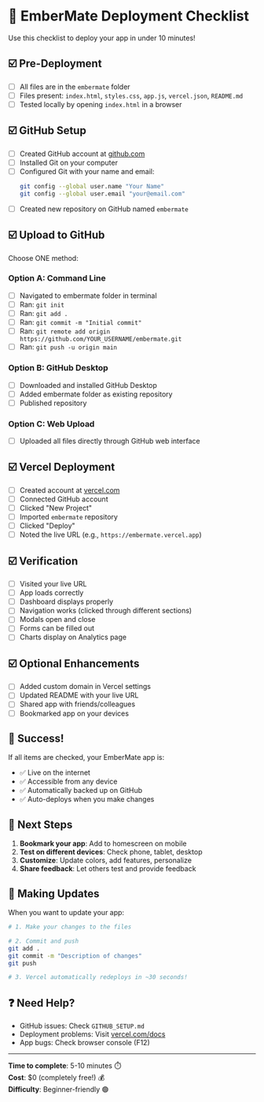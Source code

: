 # 🚀 EmberMate Deployment Checklist

Use this checklist to deploy your app in under 10 minutes!

## ☑️ Pre-Deployment

- [ ] All files are in the `embermate` folder
- [ ] Files present: `index.html`, `styles.css`, `app.js`, `vercel.json`, `README.md`
- [ ] Tested locally by opening `index.html` in a browser

## ☑️ GitHub Setup

- [ ] Created GitHub account at [github.com](https://github.com)
- [ ] Installed Git on your computer
- [ ] Configured Git with your name and email:
  ```bash
  git config --global user.name "Your Name"
  git config --global user.email "your@email.com"
  ```
- [ ] Created new repository on GitHub named `embermate`

## ☑️ Upload to GitHub

Choose ONE method:

### Option A: Command Line
- [ ] Navigated to embermate folder in terminal
- [ ] Ran: `git init`
- [ ] Ran: `git add .`
- [ ] Ran: `git commit -m "Initial commit"`
- [ ] Ran: `git remote add origin https://github.com/YOUR_USERNAME/embermate.git`
- [ ] Ran: `git push -u origin main`

### Option B: GitHub Desktop
- [ ] Downloaded and installed GitHub Desktop
- [ ] Added embermate folder as existing repository
- [ ] Published repository

### Option C: Web Upload
- [ ] Uploaded all files directly through GitHub web interface

## ☑️ Vercel Deployment

- [ ] Created account at [vercel.com](https://vercel.com)
- [ ] Connected GitHub account
- [ ] Clicked "New Project"
- [ ] Imported `embermate` repository
- [ ] Clicked "Deploy"
- [ ] Noted the live URL (e.g., `https://embermate.vercel.app`)

## ☑️ Verification

- [ ] Visited your live URL
- [ ] App loads correctly
- [ ] Dashboard displays properly
- [ ] Navigation works (clicked through different sections)
- [ ] Modals open and close
- [ ] Forms can be filled out
- [ ] Charts display on Analytics page

## ☑️ Optional Enhancements

- [ ] Added custom domain in Vercel settings
- [ ] Updated README with your live URL
- [ ] Shared app with friends/colleagues
- [ ] Bookmarked app on your devices

## 🎉 Success!

If all items are checked, your EmberMate app is:
- ✅ Live on the internet
- ✅ Accessible from any device
- ✅ Automatically backed up on GitHub
- ✅ Auto-deploys when you make changes

## 📱 Next Steps

1. **Bookmark your app**: Add to homescreen on mobile
2. **Test on different devices**: Check phone, tablet, desktop
3. **Customize**: Update colors, add features, personalize
4. **Share feedback**: Let others test and provide feedback

## 🔄 Making Updates

When you want to update your app:

```bash
# 1. Make your changes to the files

# 2. Commit and push
git add .
git commit -m "Description of changes"
git push

# 3. Vercel automatically redeploys in ~30 seconds!
```

## ❓ Need Help?

- GitHub issues: Check `GITHUB_SETUP.md`
- Deployment problems: Visit [vercel.com/docs](https://vercel.com/docs)
- App bugs: Check browser console (F12)

---

**Time to complete**: 5-10 minutes ⏱️  
**Cost**: $0 (completely free!) 💰  
**Difficulty**: Beginner-friendly 🟢
